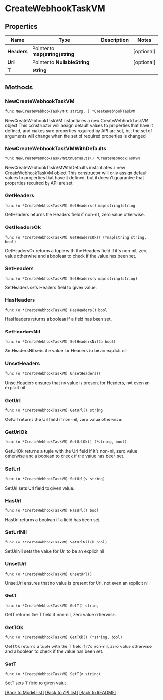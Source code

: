 # CreateWebhookTaskVM

## Properties

Name | Type | Description | Notes
------------ | ------------- | ------------- | -------------
**Headers** | Pointer to **map[string]string** |  | [optional] 
**Url** | Pointer to **NullableString** |  | [optional] 
**T** | **string** |  | 

## Methods

### NewCreateWebhookTaskVM

`func NewCreateWebhookTaskVM(t string, ) *CreateWebhookTaskVM`

NewCreateWebhookTaskVM instantiates a new CreateWebhookTaskVM object
This constructor will assign default values to properties that have it defined,
and makes sure properties required by API are set, but the set of arguments
will change when the set of required properties is changed

### NewCreateWebhookTaskVMWithDefaults

`func NewCreateWebhookTaskVMWithDefaults() *CreateWebhookTaskVM`

NewCreateWebhookTaskVMWithDefaults instantiates a new CreateWebhookTaskVM object
This constructor will only assign default values to properties that have it defined,
but it doesn't guarantee that properties required by API are set

### GetHeaders

`func (o *CreateWebhookTaskVM) GetHeaders() map[string]string`

GetHeaders returns the Headers field if non-nil, zero value otherwise.

### GetHeadersOk

`func (o *CreateWebhookTaskVM) GetHeadersOk() (*map[string]string, bool)`

GetHeadersOk returns a tuple with the Headers field if it's non-nil, zero value otherwise
and a boolean to check if the value has been set.

### SetHeaders

`func (o *CreateWebhookTaskVM) SetHeaders(v map[string]string)`

SetHeaders sets Headers field to given value.

### HasHeaders

`func (o *CreateWebhookTaskVM) HasHeaders() bool`

HasHeaders returns a boolean if a field has been set.

### SetHeadersNil

`func (o *CreateWebhookTaskVM) SetHeadersNil(b bool)`

 SetHeadersNil sets the value for Headers to be an explicit nil

### UnsetHeaders
`func (o *CreateWebhookTaskVM) UnsetHeaders()`

UnsetHeaders ensures that no value is present for Headers, not even an explicit nil
### GetUrl

`func (o *CreateWebhookTaskVM) GetUrl() string`

GetUrl returns the Url field if non-nil, zero value otherwise.

### GetUrlOk

`func (o *CreateWebhookTaskVM) GetUrlOk() (*string, bool)`

GetUrlOk returns a tuple with the Url field if it's non-nil, zero value otherwise
and a boolean to check if the value has been set.

### SetUrl

`func (o *CreateWebhookTaskVM) SetUrl(v string)`

SetUrl sets Url field to given value.

### HasUrl

`func (o *CreateWebhookTaskVM) HasUrl() bool`

HasUrl returns a boolean if a field has been set.

### SetUrlNil

`func (o *CreateWebhookTaskVM) SetUrlNil(b bool)`

 SetUrlNil sets the value for Url to be an explicit nil

### UnsetUrl
`func (o *CreateWebhookTaskVM) UnsetUrl()`

UnsetUrl ensures that no value is present for Url, not even an explicit nil
### GetT

`func (o *CreateWebhookTaskVM) GetT() string`

GetT returns the T field if non-nil, zero value otherwise.

### GetTOk

`func (o *CreateWebhookTaskVM) GetTOk() (*string, bool)`

GetTOk returns a tuple with the T field if it's non-nil, zero value otherwise
and a boolean to check if the value has been set.

### SetT

`func (o *CreateWebhookTaskVM) SetT(v string)`

SetT sets T field to given value.



[[Back to Model list]](../README.md#documentation-for-models) [[Back to API list]](../README.md#documentation-for-api-endpoints) [[Back to README]](../README.md)


